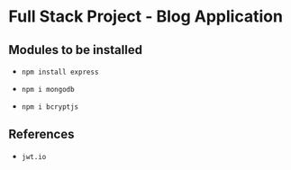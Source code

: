 # Full Stack Project - Blog Application

## Modules to be installed

*     npm install express
*     npm i mongodb
*     npm i bcryptjs

## References

* `jwt.io`
